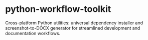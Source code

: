 # python-workflow-toolkit
Cross-platform Python utilities: universal dependency installer and screenshot-to-DOCX generator for streamlined development and documentation workflows.
